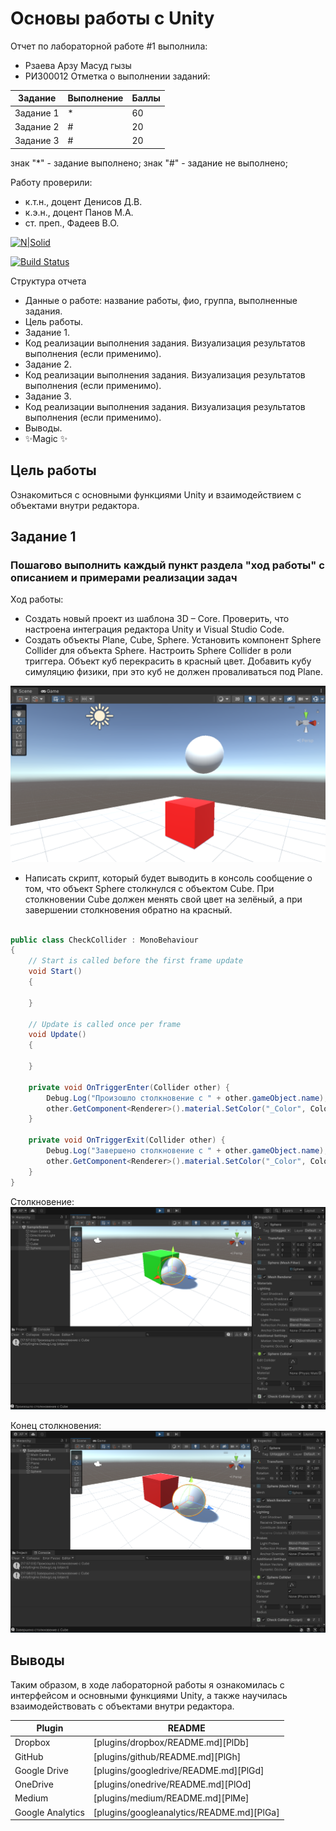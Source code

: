 # Основы работы с Unity
Отчет по лабораторной работе #1 выполнила:
- Рзаева Арзу Масуд гызы
- РИ300012
Отметка о выполнении заданий:

| Задание | Выполнение | Баллы |
| ------ | ------ | ------ |
| Задание 1 | * | 60 |
| Задание 2 | # | 20 |
| Задание 3 | # | 20 |

знак "*" - задание выполнено; знак "#" - задание не выполнено;

Работу проверили:
- к.т.н., доцент Денисов Д.В.
- к.э.н., доцент Панов М.А.
- ст. преп., Фадеев В.О.

[![N|Solid](https://cldup.com/dTxpPi9lDf.thumb.png)](https://nodesource.com/products/nsolid)

[![Build Status](https://travis-ci.org/joemccann/dillinger.svg?branch=master)](https://travis-ci.org/joemccann/dillinger)

Структура отчета

- Данные о работе: название работы, фио, группа, выполненные задания.
- Цель работы.
- Задание 1.
- Код реализации выполнения задания. Визуализация результатов выполнения (если применимо).
- Задание 2.
- Код реализации выполнения задания. Визуализация результатов выполнения (если применимо).
- Задание 3.
- Код реализации выполнения задания. Визуализация результатов выполнения (если применимо).
- Выводы.
- ✨Magic ✨

## Цель работы
Ознакомиться с основными функциями Unity и взаимодействием с объектами внутри редактора.

## Задание 1
### Пошагово выполнить каждый пункт раздела "ход работы" с описанием и примерами реализации задач
Ход работы:
- Создать новый проект из шаблона 3D – Core. Проверить, что настроена интеграция редактора Unity и Visual Studio Code. 
- Создать объекты Plane, Cube, Sphere. Установить компонент Sphere Collider для объекта Sphere. Настроить Sphere Collider в роли триггера. Объект куб перекрасить в красный цвет. Добавить кубу симуляцию физики, при это куб не должен проваливаться под
Plane.

![alt text](ScreenShots/pic1.1.PNG)

- Написать скрипт, который будет выводить в консоль сообщение о том, что объект Sphere столкнулся с объектом Cube. При столкновении Cube должен менять свой цвет на зелёный, а при завершении столкновения обратно на красный.

```c#

public class CheckCollider : MonoBehaviour
{
    // Start is called before the first frame update
    void Start()
    {
        
    }

    // Update is called once per frame
    void Update()
    {
        
    }

    private void OnTriggerEnter(Collider other) {
        Debug.Log("Произошло столкновение с " + other.gameObject.name);
        other.GetComponent<Renderer>().material.SetColor("_Color", Color.green);
    }
    
    private void OnTriggerExit(Collider other) {
        Debug.Log("Завершено столкновение с " + other.gameObject.name);
        other.GetComponent<Renderer>().material.SetColor("_Color", Color.red);
    }
}

```
Столкновение:
![alt text](ScreenShots/pic1.2.PNG)

Конец столкновения:
![alt text](ScreenShots/pic1.3.PNG)

## Выводы

Таким образом, в ходе лабораторной работы я ознакомилась с интерфейсом и основными функциями Unity, а также научилась взаимодействовать с объектами внутри редактора.

| Plugin | README |
| ------ | ------ |
| Dropbox | [plugins/dropbox/README.md][PlDb] |
| GitHub | [plugins/github/README.md][PlGh] |
| Google Drive | [plugins/googledrive/README.md][PlGd] |
| OneDrive | [plugins/onedrive/README.md][PlOd] |
| Medium | [plugins/medium/README.md][PlMe] |
| Google Analytics | [plugins/googleanalytics/README.md][PlGa] |

